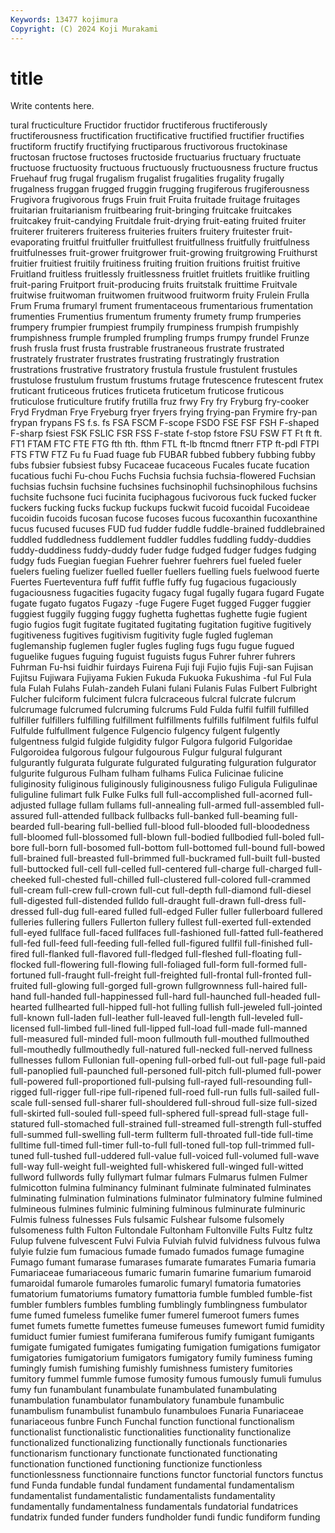 ```yaml
---
Keywords: 13477 kojimura
Copyright: (C) 2024 Koji Murakami
---
```


# title

Write contents here.



tural fructiculture Fructidor fructidor fructiferous fructiferously fructiferousness fructification fructificative fructified
fructifier fructifies fructiform fructify fructifying fructiparous fructivorous fructokinase fructosan fructose
fructoses fructoside fructuarius fructuary fructuate fructuose fructuosity fructuous fructuously fructuousness
fructure fructus Fruehauf frug frugal frugalism frugalist frugalities frugality frugally
frugalness fruggan frugged fruggin frugging frugiferous frugiferousness Frugivora frugivorous frugs
Fruin fruit Fruita fruitade fruitage fruitages fruitarian fruitarianism fruitbearing fruit-bringing
fruitcake fruitcakes fruitcakey fruit-candying Fruitdale fruit-drying fruit-eating fruited fruiter fruiterer
fruiterers fruiteress fruiteries fruiters fruitery fruitester fruit-evaporating fruitful fruitfuller fruitfullest
fruitfullness fruitfully fruitfulness fruitfulnesses fruit-grower fruitgrower fruit-growing fruitgrowing Fruithurst fruitier
fruitiest fruitily fruitiness fruiting fruition fruitions fruitist fruitive Fruitland fruitless
fruitlessly fruitlessness fruitlet fruitlets fruitlike fruitling fruit-paring Fruitport fruit-producing fruits
fruitstalk fruittime Fruitvale fruitwise fruitwoman fruitwomen fruitwood fruitworm fruity Frulein
Frulla Frum Fruma frumaryl frument frumentaceous frumentarious frumentation frumenties Frumentius
frumentum frumenty frumety frump frumperies frumpery frumpier frumpiest frumpily frumpiness
frumpish frumpishly frumpishness frumple frumpled frumpling frumps frumpy frundel Frunze
frush frusla frust frusta frustrable frustraneous frustrate frustrated frustrately frustrater
frustrates frustrating frustratingly frustration frustrations frustrative frustratory frustula frustule frustulent
frustules frustulose frustulum frustum frustums frutage frutescence frutescent frutex fruticant
fruticeous frutices fruticeta fruticetum fruticose fruticous fruticulose fruticulture frutify frutilla
fruz frwy Fry fry Fryburg fry-cooker Fryd Frydman Frye Fryeburg
fryer fryers frying frying-pan Frymire fry-pan frypan frypans FS f.s.
fs FSA FSCM F-scope FSDO FSE FSF FSH F-shaped F-sharp
fsiest FSK FSLIC FSR FSS F-state f-stop fstore FSU FSW
FT Ft ft ft. FT1 FTAM FTC FTE FTG fth
fth. fthm FTL ft-lb ftncmd ftnerr FTP ft-pdl FTPI FTS
FTW FTZ Fu fu Fuad fuage fub FUBAR fubbed fubbery
fubbing fubby fubs fubsier fubsiest fubsy Fucaceae fucaceous Fucales fucate
fucation fucatious fuchi Fu-chou Fuchs Fuchsia fuchsia fuchsia-flowered Fuchsian fuchsias
fuchsin fuchsine fuchsines fuchsinophil fuchsinophilous fuchsins fuchsite fuchsone fuci fucinita
fuciphagous fucivorous fuck fucked fucker fuckers fucking fucks fuckup fuckups
fuckwit fucoid fucoidal Fucoideae fucoidin fucoids fucosan fucose fucoses fucous
fucoxanthin fucoxanthine fucus fucused fucuses FUD fud fudder fuddle fuddle-brained
fuddlebrained fuddled fuddledness fuddlement fuddler fuddles fuddling fuddy-duddies fuddy-duddiness fuddy-duddy
fuder fudge fudged fudger fudges fudging fudgy fuds Fuegian fuegian
Fuehrer fuehrer fuehrers fuel fueled fueler fuelers fueling fuelizer fuelled
fueller fuellers fuelling fuels fuelwood fuerte Fuertes Fuerteventura fuff fuffit
fuffle fuffy fug fugacious fugaciously fugaciousness fugacities fugacity fugacy fugal
fugally fugara fugard Fugate fugate fugato fugatos Fugazy -fuge Fugere
Fuget fugged Fugger fuggier fuggiest fuggily fugging fuggy fughetta fughettas
fughette fugie fugient fugio fugios fugit fugitate fugitated fugitating fugitation
fugitive fugitively fugitiveness fugitives fugitivism fugitivity fugle fugled fugleman fuglemanship
fuglemen fugler fugles fugling fugs fugu fugue fugued fuguelike fugues
fuguing fuguist fuguists fugus Fuhrer fuhrer fuhrers Fuhrman Fu-hsi fuidhir
fuirdays Fuirena Fuji fuji Fujio fujis Fuji-san Fujisan Fujitsu Fujiwara
Fujiyama Fukien Fukuda Fukuoka Fukushima -ful Ful Fula fula Fulah
Fulahs Fulah-zandeh Fulani fulani Fulanis Fulas Fulbert Fulbright Fulcher fulciform
fulciment fulcra fulcraceous fulcral fulcrate fulcrum fulcrumage fulcrumed fulcruming fulcrums
Fuld Fulda fulfil fulfill fulfilled fulfiller fulfillers fulfilling fulfillment fulfillments
fulfills fulfilment fulfils fulful Fulfulde fulfullment fulgence Fulgencio fulgency fulgent
fulgently fulgentness fulgid fulgide fulgidity fulgor Fulgora fulgorid Fulgoridae Fulgoroidea
fulgorous fulgour fulgourous Fulgur fulgural fulgurant fulgurantly fulgurata fulgurate fulgurated
fulgurating fulguration fulgurator fulgurite fulgurous Fulham fulham fulhams Fulica Fulicinae
fulicine fuliginosity fuliginous fuliginously fuliginousness fuligo Fuligula Fuligulinae fuliguline fulimart
fulk Fulke Fulks full full-accomplished full-acorned full-adjusted fullage fullam fullams
full-annealing full-armed full-assembled full-assured full-attended fullback fullbacks full-banked full-beaming full-bearded
full-bearing full-bellied full-blood full-blooded full-bloodedness full-bloomed full-blossomed full-blown full-bodied fullbodied
full-boled full-bore full-born full-bosomed full-bottom full-bottomed full-bound full-bowed full-brained full-breasted
full-brimmed full-buckramed full-built full-busted full-buttocked full-cell full-celled full-centered full-charge full-charged
full-cheeked full-chested full-chilled full-clustered full-colored full-crammed full-cream full-crew full-crown full-cut
full-depth full-diamond full-diesel full-digested full-distended fulldo full-draught full-drawn full-dress full-dressed
full-dug full-eared fulled full-edged Fuller fuller fullerboard fullered fulleries fullering
fullers Fullerton fullery fullest full-exerted full-extended full-eyed fullface full-faced fullfaces
full-fashioned full-fatted full-feathered full-fed full-feed full-feeding full-felled full-figured fullfil full-finished
full-fired full-flanked full-flavored full-fledged full-fleshed full-floating full-flocked full-flowering full-flowing full-foliaged
full-form full-formed full-fortuned full-fraught full-freight full-freighted full-frontal full-fronted full-fruited full-glowing
full-gorged full-grown fullgrownness full-haired full-hand full-handed full-happinessed full-hard full-haunched full-headed
full-hearted fullhearted full-hipped full-hot fulling fullish full-jeweled full-jointed full-known full-laden
full-leather full-leaved full-length full-leveled full-licensed full-limbed full-lined full-lipped full-load full-made
full-manned full-measured full-minded full-moon fullmouth full-mouthed fullmouthed full-mouthedly fullmouthedly full-natured
full-necked full-nerved fullness fullnesses fullom Fullonian full-opening full-orbed full-out full-page
full-paid full-panoplied full-paunched full-personed full-pitch full-plumed full-power full-powered full-proportioned full-pulsing
full-rayed full-resounding full-rigged full-rigger full-ripe full-ripened full-roed full-run fulls full-sailed
full-scale full-sensed full-sharer full-shouldered full-shroud full-size full-sized full-skirted full-souled full-speed
full-sphered full-spread full-stage full-statured full-stomached full-strained full-streamed full-strength full-stuffed full-summed
full-swelling full-term fullterm full-throated full-tide full-time fulltime full-timed full-timer full-to-full
full-toned full-top full-trimmed full-tuned full-tushed full-uddered full-value full-voiced full-volumed full-wave
full-way full-weight full-weighted full-whiskered full-winged full-witted fullword fullwords fully fullymart
fulmar fulmars Fulmarus fulmen Fulmer fulmicotton fulmina fulminancy fulminant fulminate
fulminated fulminates fulminating fulmination fulminations fulminator fulminatory fulmine fulmined fulmineous
fulmines fulminic fulmining fulminous fulminurate fulminuric Fulmis fulness fulnesses Fuls
fulsamic Fulshear fulsome fulsomely fulsomeness fulth Fulton Fultondale Fultonham Fultonville
Fults Fultz fultz Fulup fulvene fulvescent Fulvi Fulvia Fulviah fulvid
fulvidness fulvous fulwa fulyie fulzie fum fumacious fumade fumado fumados
fumage fumagine Fumago fumant fumarase fumarases fumarate fumarates Fumaria fumaria
Fumariaceae fumariaceous fumaric fumarin fumarine fumarium fumaroid fumaroidal fumarole fumaroles
fumarolic fumaryl fumatoria fumatories fumatorium fumatoriums fumatory fumattoria fumble fumbled
fumble-fist fumbler fumblers fumbles fumbling fumblingly fumblingness fumbulator fume fumed
fumeless fumelike fumer fumerel fumeroot fumers fumes fumet fumets fumette
fumettes fumeuse fumeuses fumewort fumid fumidity fumiduct fumier fumiest fumiferana
fumiferous fumify fumigant fumigants fumigate fumigated fumigates fumigating fumigation fumigations
fumigator fumigatories fumigatorium fumigators fumigatory fumily fuminess fuming fumingly fumish
fumishing fumishly fumishness fumistery fumitories fumitory fummel fummle fumose fumosity
fumous fumously fumuli fumulus fumy fun funambulant funambulate funambulated funambulating
funambulation funambulator funambulatory funambule funambulic funambulism funambulist funambulo funambuloes Funaria
Funariaceae funariaceous funbre Funch Funchal function functional functionalism functionalist functionalistic
functionalities functionality functionalize functionalized functionalizing functionally functionals functionaries functionarism functionary
functionate functionated functionating functionation functioned functioning functionize functionless functionlessness functionnaire
functions functor functorial functors functus fund Funda fundable fundal fundament
fundamental fundamentalism fundamentalist fundamentalistic fundamentalists fundamentality fundamentally fundamentalness fundamentals fundatorial
fundatrices fundatrix funded funder funders fundholder fundi fundic fundiform funding
